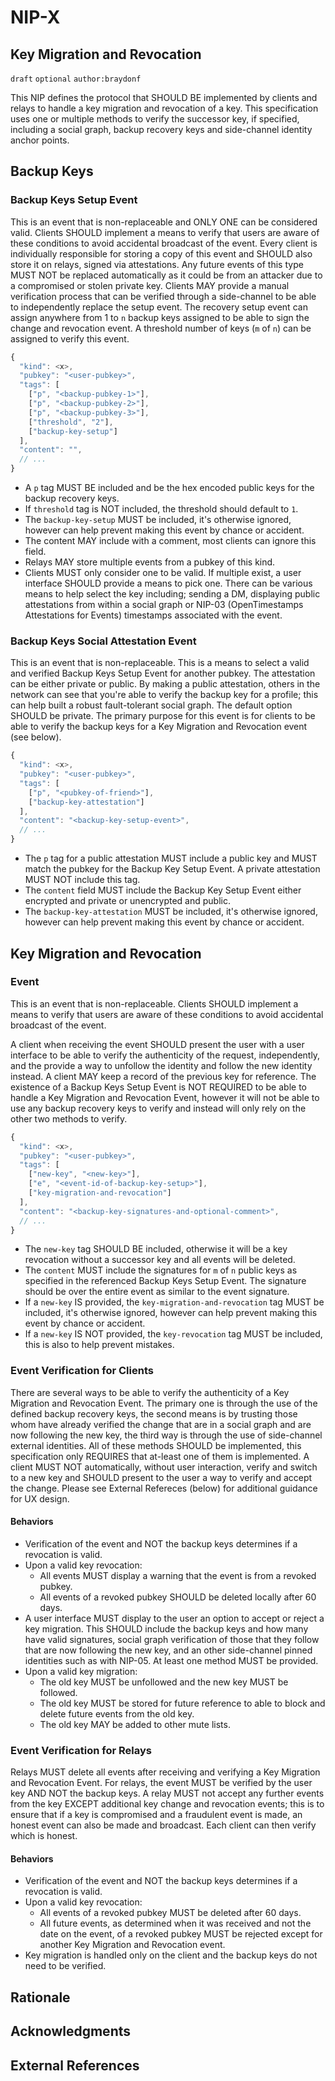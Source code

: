 NIP-X
=====

Key Migration and Revocation
------

`draft` `optional` `author:braydonf`

This NIP defines the protocol that SHOULD BE implemented by clients and relays to handle a key migration and revocation of a key. This specification uses one or multiple methods to verify the successor key, if specified, including a social graph, backup recovery keys and side-channel identity anchor points.

## Backup Keys

### Backup Keys Setup Event

This is an event that is non-replaceable and ONLY ONE can be considered valid. Clients SHOULD implement a means to verify that users are aware of these conditions to avoid accidental broadcast of the event. Every client is individually responsible for storing a copy of this event and SHOULD also store it on relays, signed via attestations. Any future events of this type MUST NOT be replaced automatically as it could be from an attacker due to a compromised or stolen private key. Clients MAY provide a manual verification process that can be verified through a side-channel to be able to independently replace the setup event. The recovery setup event can assign anywhere from 1 to `n` backup keys assigned to be able to sign the change and revocation event. A threshold number of keys (`m` of `n`) can be assigned to verify this event.

```js
{
  "kind": <x>,
  "pubkey": "<user-pubkey>",
  "tags": [
    ["p", "<backup-pubkey-1>"],
    ["p", "<backup-pubkey-2>"],
    ["p", "<backup-pubkey-3>"],
    ["threshold", "2"],
    ["backup-key-setup"]
  ],
  "content": "",
  // ...
}
```

* A `p` tag MUST BE included and be the hex encoded public keys for the backup recovery keys.
* If `threshold` tag is NOT included, the threshold should default to `1`.
* The `backup-key-setup` MUST be included, it's otherwise ignored, however can help prevent making this event by chance or accident.
* The content MAY include with a comment, most clients can ignore this field.
* Relays MAY store multiple events from a pubkey of this kind.
* Clients MUST only consider one to be valid. If multiple exist, a user interface SHOULD provide a means to pick one. There can be various means to help select the key including; sending a DM, displaying public attestations from within a social graph or NIP-03 (OpenTimestamps Attestations for Events) timestamps associated with the event.

### Backup Keys Social Attestation Event

This is an event that is non-replaceable. This is a means to select a valid and verified Backup Keys Setup Event for another pubkey. The attestation can be either private or public. By making a public attestation, others in the network can see that you're able to verify the backup key for a profile; this can help built a robust fault-tolerant social graph. The default option SHOULD be private. The primary purpose for this event is for clients to be able to verify the backup keys for a Key Migration and Revocation event (see below).

```js
{
  "kind": <x>,
  "pubkey": "<user-pubkey>",
  "tags": [
    ["p", "<pubkey-of-friend>"],
    ["backup-key-attestation"]
  ],
  "content": "<backup-key-setup-event>",
  // ...
}
```

* The `p` tag for a public attestation MUST include a public key and MUST match the pubkey for the Backup Key Setup Event. A private attestation MUST NOT include this tag.
* The `content` field MUST include the Backup Key Setup Event either encrypted and private or unencrypted and public.
* The `backup-key-attestation` MUST be included, it's otherwise ignored, however can help prevent making this event by chance or accident.

## Key Migration and Revocation

### Event

This is an event that is non-replaceable. Clients SHOULD implement a means to verify that users are aware of these conditions to avoid accidental broadcast of the event.

A client when receiving the event SHOULD present the user with a user interface to be able to verify the authenticity of the request, independently, and the provide a way to unfollow the identity and follow the new identity instead. A client MAY keep a record of the previous key for reference. The existence of a Backup Keys Setup Event is NOT REQUIRED to be able to handle a Key Migration and Revocation Event, however it will not be able to use any backup recovery keys to verify and instead will only rely on the other two methods to verify.

```js
{
  "kind": <x>,
  "pubkey": "<user-pubkey>",
  "tags": [
    ["new-key", "<new-key>"],
    ["e", "<event-id-of-backup-key-setup>"],
    ["key-migration-and-revocation"]
  ],
  "content": "<backup-key-signatures-and-optional-comment>",
  // ...
}
```

* The `new-key` tag SHOULD BE included, otherwise it will be a key revocation without a successor key and all events will be deleted.
* The `content` MUST include the signatures for `m` of `n` public keys as specified in the referenced Backup Keys Setup Event. The signature should be over the entire event as similar to the event signature.
* If a `new-key` IS provided, the `key-migration-and-revocation` tag MUST be included, it's otherwise ignored, however can help prevent making this event by chance or accident.
* If a `new-key` IS NOT provided, the `key-revocation` tag MUST be included, this is also to help prevent mistakes.

### Event Verification for Clients

There are several ways to be able to verify the authenticity of a Key Migration and Revocation Event. The primary one is through the use of the defined backup recovery keys, the second means is by trusting those whom have already verified the change that are in a social graph and are now following the new key, the third way is through the use of side-channel external identities. All of these methods SHOULD be implemented, this specification only REQUIRES that at-least one of them is implemented. A client MUST NOT automatically, without user interaction, verify and switch to a new key and SHOULD present to the user a way to verify and accept the change. Please see External Refereces (below) for additional guidance for UX design.

#### Behaviors
- Verification of the event and NOT the backup keys determines if a revocation is valid.
- Upon a valid key revocation:
  - All events MUST display a warning that the event is from a revoked pubkey.
  - All events of a revoked pubkey SHOULD be deleted locally after 60 days.
- A user interface MUST display to the user an option to accept or reject a key migration. This SHOULD include the backup keys and how many have valid signatures, social graph verification of those that they follow that are now following the new key, and an other side-channel pinned identities such as with NIP-05. At least one method MUST be provided.
- Upon a valid key migration:
  - The old key MUST be unfollowed and the new key MUST be followed.
  - The old key MUST be stored for future reference to able to block and delete future events from the old key.
  - The old key MAY be added to other mute lists.

### Event Verification for Relays

Relays MUST delete all events after receiving and verifying a Key Migration and Revocation Event. For relays, the event MUST be verified by the user key AND NOT the backup keys. A relay MUST not accept any further events from the key EXCEPT additional key change and revocation events; this is to ensure that if a key is compromised and a fraudulent event is made, an honest event can also be made and broadcast. Each client can then verify which is honest.

#### Behaviors
- Verification of the event and NOT the backup keys determines if a revocation is valid.
- Upon a valid key revocation:
  - All events of a revoked pubkey MUST be deleted after 60 days.
  - All future events, as determined when it was received and not the date on the event, of a revoked pubkey MUST be rejected except for another Key Migration and Revocation event.
- Key migration is handled only on the client and the backup keys do not need to be verified.

## Rationale

## Acknowledgments

## External References
